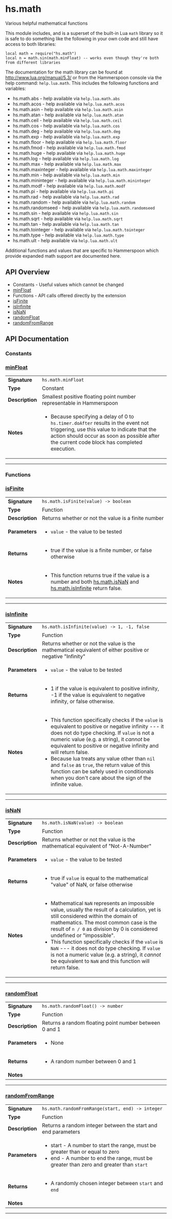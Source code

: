 # hs.math

Various helpful mathematical functions

This module includes, and is a superset of the built-in Lua `math` library so it is safe to do something like the following in your own code and still have access to both libraries:

    local math = require("hs.math")
    local n = math.sin(math.minFloat) -- works even though they're both from different libraries

The documentation for the math library can be found at http://www.lua.org/manual/5.3/ or from the Hammerspoon console via the help command: `help.lua.math`. This includes the following functions and variables:

  * hs.math.abs        - help available via `help.lua.math.abs`
  * hs.math.acos       - help available via `help.lua.math.acos`
  * hs.math.asin       - help available via `help.lua.math.asin`
  * hs.math.atan       - help available via `help.lua.math.atan`
  * hs.math.ceil       - help available via `help.lua.math.ceil`
  * hs.math.cos        - help available via `help.lua.math.cos`
  * hs.math.deg        - help available via `help.lua.math.deg`
  * hs.math.exp        - help available via `help.lua.math.exp`
  * hs.math.floor      - help available via `help.lua.math.floor`
  * hs.math.fmod       - help available via `help.lua.math.fmod`
  * hs.math.huge       - help available via `help.lua.math.huge`
  * hs.math.log        - help available via `help.lua.math.log`
  * hs.math.max        - help available via `help.lua.math.max`
  * hs.math.maxinteger - help available via `help.lua.math.maxinteger`
  * hs.math.min        - help available via `help.lua.math.min`
  * hs.math.mininteger - help available via `help.lua.math.mininteger`
  * hs.math.modf       - help available via `help.lua.math.modf`
  * hs.math.pi         - help available via `help.lua.math.pi`
  * hs.math.rad        - help available via `help.lua.math.rad`
  * hs.math.random     - help available via `help.lua.math.random`
  * hs.math.randomseed - help available via `help.lua.math.randomseed`
  * hs.math.sin        - help available via `help.lua.math.sin`
  * hs.math.sqrt       - help available via `help.lua.math.sqrt`
  * hs.math.tan        - help available via `help.lua.math.tan`
  * hs.math.tointeger  - help available via `help.lua.math.tointeger`
  * hs.math.type       - help available via `help.lua.math.type`
  * hs.math.ult        - help available via `help.lua.math.ult`

Additional functions and values that are specific to Hammerspoon which provide expanded math support are documented here.

## API Overview
* Constants - Useful values which cannot be changed
 * [minFloat](#minFloat)
* Functions - API calls offered directly by the extension
 * [isFinite](#isFinite)
 * [isInfinite](#isInfinite)
 * [isNaN](#isNaN)
 * [randomFloat](#randomFloat)
 * [randomFromRange](#randomFromRange)

## API Documentation

### Constants


### [minFloat](#minFloat)

|                                             |                                                                                     |
| --------------------------------------------|-------------------------------------------------------------------------------------|
| **Signature**                               | `hs.math.minFloat`                                                                    |
| **Type**                                    | Constant                                                                     |
| **Description**                             | Smallest positive floating point number representable in Hammerspoon                                                                     |
| **Notes**                                   | <ul><li>Because specifying a delay of 0 to `hs.timer.doAfter` results in the event not triggering, use this value to indicate that the action should occur as soon as possible after the current code block has completed execution.</li></ul>                |

---
### Functions


### [isFinite](#isFinite)

|                                             |                                                                                     |
| --------------------------------------------|-------------------------------------------------------------------------------------|
| **Signature**                               | `hs.math.isFinite(value) -> boolean`                                                                    |
| **Type**                                    | Function                                                                     |
| **Description**                             | Returns whether or not the value is a finite number                                                                     |
| **Parameters**                              | <ul><li>`value` - the value to be tested</li></ul> |
| **Returns**                                 | <ul><li>true if the value is a finite number, or false otherwise</li></ul>          |
| **Notes**                                   | <ul><li>This function returns true if the value is a number and both [hs.math.isNaN](#isNaN) and [hs.math.isInfinite](#isInfinite) return false.</li></ul>                |

---

### [isInfinite](#isInfinite)

|                                             |                                                                                     |
| --------------------------------------------|-------------------------------------------------------------------------------------|
| **Signature**                               | `hs.math.isInfinite(value) -> 1, -1, false`                                                                    |
| **Type**                                    | Function                                                                     |
| **Description**                             | Returns whether or not the value is the mathematical equivalent of either positive or negative "Infinity"                                                                     |
| **Parameters**                              | <ul><li>`value` - the value to be tested</li></ul> |
| **Returns**                                 | <ul><li>1 if the value is equivalent to positive infinity, -1 if the value is equivalent to negative infinity, or false otherwise.</li></ul>          |
| **Notes**                                   | <ul><li>This function specifically checks if the `value` is equivalent to positive or negative infinity --- it does not do type checking. If `value` is not a numeric value (e.g. a string), it *cannot* be equivalent to positive or negative infinity and will return false.</li><li>Because lua treats any value other than `nil` and `false` as `true`, the return value of this function can be safely used in conditionals when you don't care about the sign of the infinite value.</li></ul>                |

---

### [isNaN](#isNaN)

|                                             |                                                                                     |
| --------------------------------------------|-------------------------------------------------------------------------------------|
| **Signature**                               | `hs.math.isNaN(value) -> boolean`                                                                    |
| **Type**                                    | Function                                                                     |
| **Description**                             | Returns whether or not the value is the mathematical equivalent of "Not-A-Number"                                                                     |
| **Parameters**                              | <ul><li>`value` - the value to be tested</li></ul> |
| **Returns**                                 | <ul><li>true if `value` is equal to the mathematical "value" of NaN, or false otherwise</li></ul>          |
| **Notes**                                   | <ul><li>Mathematical `NaN` represents an impossible value, usually the result of a calculation, yet is still considered within the domain of mathematics. The most common case is the result of `n / 0` as division by 0 is considered undefined or "impossible".</li><li>This function specifically checks if the `value` is `NaN` --- it does not do type checking. If `value` is not a numeric value (e.g. a string), it *cannot* be equivalent to `NaN` and this function will return false.</li></ul>                |

---

### [randomFloat](#randomFloat)

|                                             |                                                                                     |
| --------------------------------------------|-------------------------------------------------------------------------------------|
| **Signature**                               | `hs.math.randomFloat() -> number`                                                                    |
| **Type**                                    | Function                                                                     |
| **Description**                             | Returns a random floating point number between 0 and 1                                                                     |
| **Parameters**                              | <ul><li>None</li></ul> |
| **Returns**                                 | <ul><li>A random number between 0 and 1</li></ul>          |
| **Notes**                                   | <ul></ul>                |

---

### [randomFromRange](#randomFromRange)

|                                             |                                                                                     |
| --------------------------------------------|-------------------------------------------------------------------------------------|
| **Signature**                               | `hs.math.randomFromRange(start, end) -> integer`                                                                    |
| **Type**                                    | Function                                                                     |
| **Description**                             | Returns a random integer between the start and end parameters                                                                     |
| **Parameters**                              | <ul><li>start - A number to start the range, must be greater than or equal to zero</li><li>end - A number to end the range, must be greater than zero and greater than `start`</li></ul> |
| **Returns**                                 | <ul><li>A randomly chosen integer between `start` and `end`</li></ul>          |
| **Notes**                                   | <ul></ul>                |

---
